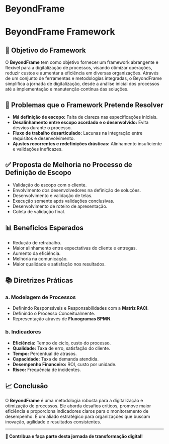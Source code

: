 



# BeyondFrame

# BeyondFrame Framework

## 🚀 Objetivo do Framework
O **BeyondFrame** tem como objetivo fornecer um framework abrangente e flexível para a digitalização de processos, visando otimizar operações, reduzir custos e aumentar a eficiência em diversas organizações. Através de um conjunto de ferramentas e metodologias integradas, o BeyondFrame simplifica a jornada de digitalização, desde a análise inicial dos processos até a implementação e manutenção contínua das soluções.

## 📌 Problemas que o Framework Pretende Resolver
- **Má definição de escopo:** Falta de clareza nas especificações iniciais.
- **Desalinhamento entre escopo acordado e o desenvolvido:** Evita desvios durante o processo.
- **Fluxo de trabalho desarticulado:** Lacunas na integração entre requisitos e desenvolvimento.
- **Ajustes recorrentes e redefinições drásticas:** Alinhamento insuficiente e validações ineficazes.

## ✅ Proposta de Melhoria no Processo de Definição de Escopo
- Validação do escopo com o cliente.
- Envolvimento dos desenvolvedores na definição de soluções.
- Desenvolvimento e validação de telas.
- Execução somente após validações conclusivas.
- Desenvolvimento de roteiro de apresentação.
- Coleta de validação final.

## 📊 Benefícios Esperados
- Redução de retrabalho.
- Maior alinhamento entre expectativas do cliente e entregas.
- Aumento da eficiência.
- Melhoria na comunicação.
- Maior qualidade e satisfação nos resultados.

## 📚 Diretrizes Práticas
### a. Modelagem de Processos
- Definindo Responsáveis e Responsabilidades com a **Matriz RACI**.
- Definindo o Processo Conceitualmente.
- Representação através de **Fluxogramas BPMN**.

### b. Indicadores
- **Eficiência:** Tempo de ciclo, custo do processo.
- **Qualidade:** Taxa de erro, satisfação do cliente.
- **Tempo:** Percentual de atrasos.
- **Capacidade:** Taxa de demanda atendida.
- **Desempenho Financeiro:** ROI, custo por unidade.
- **Risco:** Frequência de incidentes.

## 📈 Conclusão
O **BeyondFrame** é uma metodologia robusta para a digitalização e otimização de processos. Ele aborda desafios críticos, promove maior eficiência e proporciona indicadores claros para o monitoramento de desempenho. É um aliado estratégico para organizações que buscam inovação, agilidade e resultados consistentes.

---
**🔗 Contribua e faça parte desta jornada de transformação digital!**
